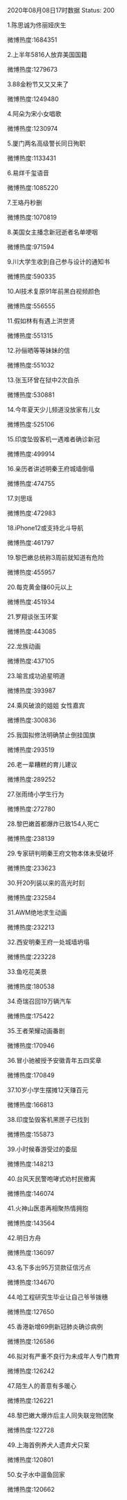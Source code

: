 2020年08月08日17时数据
Status: 200

1.陈思诚为佟丽娅庆生

微博热度:1684351

2.上半年5816人放弃美国国籍

微博热度:1279673

3.88金粉节又又又来了

微博热度:1249480

4.阿朵为宋小女唱歌

微博热度:1230974

5.厦门两名高级警长同日殉职

微博热度:1133431

6.易烊千玺语音

微博热度:1085220

7.王珞丹秒删

微博热度:1070819

8.美国女主播念新冠逝者名单哽咽

微博热度:971594

9.川大学生收到自己参与设计的通知书

微博热度:590335

10.AI技术复原91年前黑白视频颜色

微博热度:556555

11.假如林有有遇上洪世贤

微博热度:551315

12.孙俪晒等等妹妹的信

微博热度:551032

13.张玉环曾在狱中2次自杀

微博热度:530881

14.今年夏天少儿频道没放家有儿女

微博热度:525106

15.印度坠毁客机一遇难者确诊新冠

微博热度:499914

16.亲历者讲述明秦王府城墙倒塌

微博热度:474755

17.刘思瑶

微博热度:472983

18.iPhone12或支持北斗导航

微博热度:461797

19.黎巴嫩总统称3周前就知道有危险

微博热度:455957

20.每克黄金赚60元以上

微博热度:451934

21.罗翔谈张玉环案

微博热度:443085

22.龙族动画

微博热度:437105

23.喻言成功追星明道

微博热度:393987

24.乘风破浪的姐姐 女性嘉宾

微博热度:300836

25.我国拟修法明确禁止倒挂国旗

微博热度:293519

26.老一辈糟糕的育儿建议

微博热度:289252

27.张雨绮小学生行为

微博热度:272780

28.黎巴嫩首都爆炸已致154人死亡

微博热度:238139

29.专家研判明秦王府文物本体未受破坏

微博热度:233623

30.歼20列装以来的高光时刻

微博热度:232584

31.AWM绝地求生动画

微博热度:232213

32.西安明秦王府一处城墙坍塌

微博热度:223228

33.鱼吃花美景

微博热度:180538

34.奇瑞召回19万辆汽车

微博热度:175422

35.王者荣耀动画番剧

微博热度:170946

36.冒小驰被授予安徽青年五四奖章

微博热度:170849

37.10岁小学生摆摊12天赚百元

微博热度:166813

38.印度坠毁客机黑匣子已找到

微博热度:155873

39.小时候春游受过的委屈

微博热度:148213

40.台风天民警咆哮式劝村民撤离

微博热度:146074

41.火神山医患再相聚热情拥抱

微博热度:143564

42.明日方舟

微博热度:136097

43.名下多出95万贷款征信污点

微博热度:134670

44.哈工程研究生毕业让自己爷爷拨穗

微博热度:127650

45.香港新增69例新冠肺炎确诊病例

微博热度:126586

46.拟对有严重不良行为未成年人专门教育

微博热度:126242

47.陌生人的善意有多暖心

微博热度:126221

48.黎巴嫩大爆炸后主人同失联宠物团聚

微博热度:122728

49.上海首例养犬人遗弃犬只案

微博热度:120801

50.女子水中遛鱼回家

微博热度:120662

